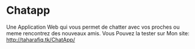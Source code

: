 # Chatapp
Une Application Web qui vous permet de chatter avec vos proches ou meme rencontrez des nouveaux amis. Vous Pouvez la tester sur Mon site: http://taharafiq.tk/ChatApp/ 
